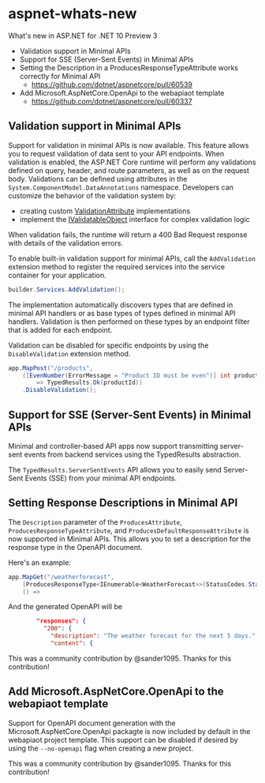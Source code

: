 # aspnet-whats-new

What's new in ASP.NET for .NET 10 Preview 3

- Validation support in Minimal APIs
- Support for SSE (Server-Sent Events) in Minimal APIs
- Setting the Description in a ProducesResponseTypeAttribute works correctly for Minimal API
  - https://github.com/dotnet/aspnetcore/pull/60539
- Add Microsoft.AspNetCore.OpenApi to the webapiaot template
  - https://github.com/dotnet/aspnetcore/pull/60337

<!-- https://github.com/dotnet/AspNetCore.Docs/issues/34948 -->

## Validation support in Minimal APIs

<!-- https://github.com/captainsafia/minapi-validation-support -->

Support for validation in minimal APIs is now available. This feature allows you to request validation of data
sent to your API endpoints. When validation is enabled, the ASP.NET Core runtime will perform any validations
defined on query, header, and route parameters, as well as on the request body.
Validations can be defined using attributes in the `System.ComponentModel.DataAnnotations` namespace.
Developers can customize the behavior of the validation system by:

- creating custom [ValidationAttribute](https://learn.microsoft.com/en-us/dotnet/api/system.componentmodel.dataannotations.validationattribute?view=net-9.0) implementations
- implement the [IValidatableObject](https://learn.microsoft.com/en-us/dotnet/api/system.componentmodel.dataannotations.ivalidatableobject?view=net-9.0) interface for complex validation logic

When validation fails, the runtime will return a 400 Bad Request response with
details of the validation errors.

To enable built-in validation support for minimal APIs, call the `AddValidation` extension method to register
the required services into the service container for your application.

```csharp
builder.Services.AddValidation();
```

The implementation automatically discovers types that are defined in minimal API handlers or as base types of types defined in minimal API handlers. Validation is then performed on these types by an endpoint filter that is added for each endpoint.

Validation can be disabled for specific endpoints by using the `DisableValidation` extension method.

```csharp
app.MapPost("/products",
    ([EvenNumber(ErrorMessage = "Product ID must be even")] int productId, [Required] string name)
        => TypedResults.Ok(productId))
    .DisableValidation();
```

<!-- Validation in Minimal APIs is designed to be AOT-friendly. The validation logic is generated at build time, which means that it can be used in AOT scenarios without any additional configuration. This makes it easy to use validation in your minimal APIs without worrying about runtime performance. -->

## Support for SSE (Server-Sent Events) in Minimal APIs

<!-- Sample repo and docs are available at https://github.com/captainsafia/minapi-sse. -->

Minimal and controller-based API apps now support transmitting server-sent events from backend services using the TypedResults abstraction.

The `TypedResults.ServerSentEvents` API allows you to easily send Server-Sent Events (SSE) from your minimal API endpoints.


## Setting Response Descriptions in Minimal API

The `Description` parameter of the `ProducesAttribute`, `ProducesResponseTypeAttribute`, and `ProducesDefaultResponseAttribute`
is now supported in Minimal APIs. This allows you to set a description for the response type in the OpenAPI document.

Here's an example:

```csharp
app.MapGet("/weatherforecast",
    [ProducesResponseType<IEnumerable<WeatherForecast>>(StatusCodes.Status200OK, Description = "The service is healthy.")]
    () =>
```

And the generated OpenAPI will be

```json
        "responses": {
          "200": {
            "description": "The weather forecast for the next 5 days.",
            "content": {
```

This was a community contribution by @sander1095. Thanks for this contribution!

## Add Microsoft.AspNetCore.OpenApi to the webapiaot template

Support for OpenAPI document generation with the Microsoft.AspNetCore.OpenApi packagte is now included by default in the webapiaot project template. This support can be disabled if desired by using the `--no-openapi` flag when creating a new project.

This was a community contribution by @sander1095. Thanks for this contribution!
